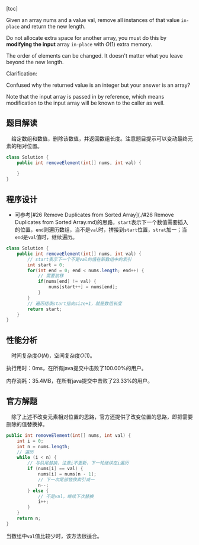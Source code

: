 [toc]

Given an array nums and a value val, remove all instances of that value `in-place` and return the new length.

Do not allocate extra space for another array, you must do this by **modifying the input** array `in-place` with $O(1)$ extra memory.

The order of elements can be changed. It doesn't matter what you leave beyond the new length.

Clarification:

Confused why the returned value is an integer but your answer is an array?

Note that the input array is passed in by reference, which means modification to the input array will be known to the caller as well.



## 题目解读

&emsp;给定数组和数值，删除该数值，并返回数组长度。注意题目提示可以变动最终元素的相对位置。

```java
class Solution {
    public int removeElement(int[] nums, int val) {
        
    }
}
```

## 程序设计

* 可参考[#26 Remove Duplicates from Sorted Array](./#26 Remove Duplicates from Sorted Array.md)的思路，`start`表示下一个数值需要插入的位置，`end`则遍历数组，当不是`val`时，拼接到`start`位置，`strat`加一；当`end`是`val`值时，继续遍历。

```java
class Solution {
    public int removeElement(int[] nums, int val) {
        // start表示下一个不是val的值在新数组中的索引
        int start = 0;
        for(int end = 0; end < nums.length; end++) {
            // 需要前移
            if(nums[end] != val) {
                nums[start++] = nums[end];
            }
        }
        // 遍历结束start指向size+1，就是数组长度
        return start;
    }
}
```

## 性能分析

&emsp;时间复杂度$O(N)$，空间复杂度$O(1)$。

执行用时：0ms，在所有java提交中击败了100.00%的用户。

内存消耗：35.4MB，在所有java提交中击败了23.33%的用户。

## 官方解题

&emsp;除了上述不改变元素相对位置的思路，官方还提供了改变位置的思路，即把需要删除的值替换掉。

```java
public int removeElement(int[] nums, int val) {
    int i = 0;
    int n = nums.length;
    // 遍历
    while (i < n) {
        // 与队尾替换，注意i不更新，下一轮继续在i遍历
        if (nums[i] == val) {
            nums[i] = nums[n - 1];
            // 下一次尾部替换索引减一
            n--;
        } else {
            // 不是val，继续下次替换
            i++;
        }
    }
    return n;
}
```

当数组中`val`值比较少时，该方法很适合。